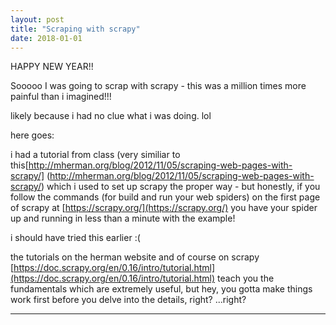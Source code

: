 ```yaml
---
layout: post
title: "Scraping with scrapy"
date: 2018-01-01
---
```


HAPPY NEW YEAR!!

Sooooo I was going to scrap with scrapy - this was a million times more painful than i imagined!!!

likely because i had no clue what i was doing. lol

here goes:

i had a tutorial from class (very similiar to this[http://mherman.org/blog/2012/11/05/scraping-web-pages-with-scrapy/] (http://mherman.org/blog/2012/11/05/scraping-web-pages-with-scrapy/) which i used to set up scrapy the proper way - but honestly, if you follow the commands (for build and run your web spiders) on the first page of scrapy at [https://scrapy.org/](https://scrapy.org/) you have your spider up and running in less than a minute with the example!

i should have tried this earlier :(

the tutorials on the herman website and of course on scrapy [https://doc.scrapy.org/en/0.16/intro/tutorial.html](https://doc.scrapy.org/en/0.16/intro/tutorial.html) teach you the fundamentals which are extremely useful, but hey, you gotta make things work first before you delve into the details, right? ...right?


---
